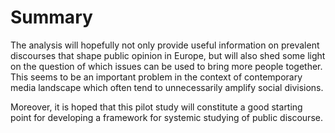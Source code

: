 
# Summary

The analysis will hopefully not only provide useful information on prevalent
discourses that shape public opinion in Europe, but will also shed some light on
the question of which issues can be used to bring more people together. This
seems to be an important problem in the context of contemporary media landscape
which often tend to unnecessarily amplify social divisions.

Moreover, it is hoped that this pilot study will constitute a good starting point
for developing a framework for systemic studying of public discourse.
